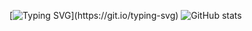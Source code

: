 [![Typing SVG](https://readme-typing-svg.herokuapp.com?font=Fira+Code&weight=800&duration=1800&pause=50&color=51F700&background=FF2A1100&center=true&vCenter=true&multiline=true&repeat=false&width=600&height=100&lines=Hi%2C+I'm+Dyupin+Andrey!;I+am+a+software+developer+from+Russia+learning+various+;programming+languages.)](https://git.io/typing-svg)  
![ GitHub stats](https://github-readme-stats.vercel.app/api?username=Dyupich&show_icons=true&theme=transparent)
